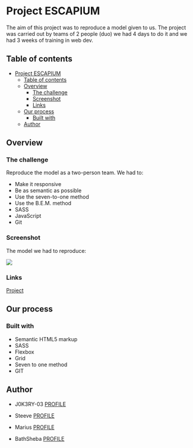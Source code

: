 # Project ESCAPIUM

The aim of this project was to reproduce a model given to us. The project was carried out by teams of 2 people (duo) we had 4 days to do it and we had 3 weeks of training in web dev.

## Table of contents

- [Project ESCAPIUM](#project-escapium)
  - [Table of contents](#table-of-contents)
  - [Overview](#overview)
    - [The challenge](#the-challenge)
    - [Screenshot](#screenshot)
    - [Links](#links)
  - [Our process](#our-process)
    - [Built with](#built-with)
  - [Author](#author)

## Overview

### The challenge

Reproduce the model as a two-person team.
We had to:

- Make it responsive
- Be as semantic as possible
- Use the seven-to-one method
- Use the B.E.M. method
- SASS
- JavaScript
- Git

### Screenshot

The model we had to reproduce:

![](./design/escapium-about-1920.jpeg)

### Links

[Project](https://becodeorg.github.io/hamilton-8-escapium-jason-bathsheba-marius-steeve/)

## Our process

### Built with

- Semantic HTML5 markup
- SASS
- Flexbox
- Grid
- Seven to one method
- GIT

## Author

- J0K3RY-03 [PROFILE](https://github.com/J0K3RY-03)

- Steeve [PROFILE](https://github.com/steeve0403)

- Marius [PROFILE](https://github.com/Flabidouf)

- BathSheba [PROFILE](https://github.com/BathshebaDeepijan)
